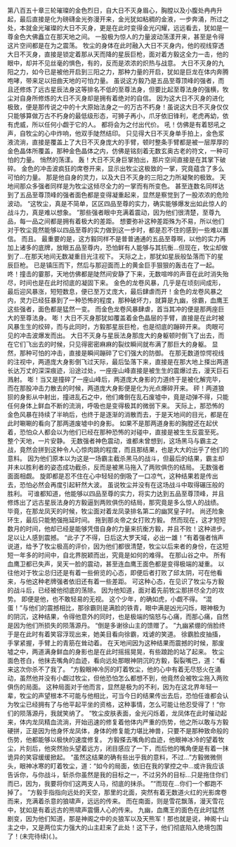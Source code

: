 第八百五十章三轮璀璨的金色烈日，自大日不灭身眉心，胸膛以及小腹处冉冉升起，最后直接是化为磅礴金光弥漫开来，金光犹如粘稠的金液，一步奔涌，所过之处，本就金光璀璨的大日不灭身，更是在此时变得金光闪耀，远远看去，犹如是一尊金色大佛矗立在那天地之间。
一股极为惊人的力量波动荡漾开来，甚至是令得这片空间都是在为之震荡。
牧尘的身体在此时融入大日不灭身内，他的视线穿透大日不灭身，直接是锁定着那从天而降的星辰巨枪，面对着方毅这全力一击，他的眼中，却并不见丝毫的惧色，有的，反而是浓浓的炽热与战意。
大日不灭身的九阳之力，如今已是被他开启到三阳之力，那种力量的开启，犹如是巨龙在体内奔腾咆哮，带来足以扭曲天地的可怕力量。
虽说这方毅乃是五品至尊顶峰的强者，而且还修炼了远古星辰法身这等排名不低的至尊法身，但要比起至尊法身的强横，牧尘对自身所修炼的大日不灭身却是拥有着绝对的自信。
因为这大日不灭身的进化极致，便是那传说之中的十大原始法身之一的万古不朽身！虽说这大日不灭身仅仅只能够算做万古不朽身的最低级形态，可狮子再小，爪牙依旧锋利，老虎再幼，依有虎威，所以任何小觑于它的人。
都将会为之付出代价。
吼！仿佛是有着怒吼之声，自牧尘的心中炸响，他双手陡然结印。
只见得大日不灭身单手拍上，金色浆液流淌，直接是覆盖上了大日不灭身庞大的手臂，顿时整条手臂都是被一层厚厚的金色晶体所覆盖，那种金色晶体之内，仿佛是铭刻着无数玄奥古老的符文，一种可怕的力量。
悄然的荡漾。
轰！大日不灭身巨掌拍出，那片空间直接是在其掌下破碎。
金色的冲击波疯狂的席卷开来，显示出牧尘这极致的一掌，究竟蕴含了多么可怕的力量。
那是他自身的灵力，以及大日不灭身的三阳之力所凝聚的极致。
天地间那众多强者同样是为牧尘这倾尽全力的一掌而有所变色。
甚至连数名同样达到了五品至尊顶峰的强者面色都是变得凝重起来，显然是察觉到了一股浓浓的危险波动。
“这牧尘，真是不简单，区区四品至尊的实力，确实能够爆发出如此惊人的战斗力，真是难以想象。
”那些强者眼中充满着震动，因为他们很清楚，至尊九品，每一品之间都是拥有着极大的差距。
想要弥补这种差距殊为不易，所以他们对于牧尘竟然能够以四品至尊的实力做到这一步时，都是忍不住的感到一些难以置信。
而且。
最重要的是，这方毅同样不是普普通通的五品至尊啊，以他的实力再加上诸多的底牌，放眼五品至尊内，恐怕鲜有人能够与其抗衡…但现在，牧尘却做到了…在那天地间无数凝重目光注视下。
天际之上，那犹如星辰般坠落而下的星辰巨枪。
已是镇压而下，然后与那迎面而上的黄金巨手狠狠的轰击在了一起。
咚！撞击的霎那，天地仿佛都是陡然间安静了下来，无数喧哗的声音在此时消失殆尽，时间也是在此时彻底的凝固下来。
金色的龙卷风暴，几乎是在顷刻间成形，最后迎风暴涨，短短数息，便已至万丈庞大，最后肆虐而开！金色的龙卷风暴之内，灵力已经狂暴到了一种恐怖的程度，那种破坏力，就算是九幽，徐霸，血鹰王这些强者，面色都是猛然一变。
而金色龙卷风暴肆虐，首当其冲的便是那两座巨大的至尊法身。
嘭！大日不灭身那犹如覆盖着金色晶层的手臂，直接是在此时被风暴生生的绞碎，而与此同时，方毅那星辰巨枪，也是彻底的蹦碎开来。
肉眼可见的冲击波爆发而出。
大日不灭身与星辰法身那庞大的身躯顿时倒飞了出去，而在它们飞出去的时候，只见得密密麻麻的裂纹瞬间就布满了那巨大的身躯。
显然，那种可怕的冲击，直接是瞬间蹦碎了它们强大的防御。
在那无数道惊愕视线的注视中，两道庞大身影倒飞过天际，最后坠落下来，直接是在那大地上搽出两道长达万丈的深深痕迹，沿途过处，一座座山峰直接是被生生的震爆过去，漫天巨石溅射。
嘭！当又是撞碎了一座山峰后，两道庞大身影的力道终于是被化解完毕，而在那股冲击力散去的时候，两道庞大身影便是化为光点爆碎开来。
砰！两道狼狈的身影从中射出，撞进乱石之中，他们瘫倒在乱石废墟中，竟是动弹不得，只能任何身体上鲜血不断的流淌，呼吸也是变得极其的微弱下来。
天际上，那恐怖的金色风暴在持续了半晌后，也终于是逐渐的消散而去，于是天地间的目光，都是在此时唰唰的看向了那两道废墟中的身影。
如果不是那两道身影的胸膛还在起伏着，恐怕众人都会以为他们已经在那种恐怖的对碰中，直接是被生生反震至死。
整个天地，一片安静。
无数强者神色震动，谁都未曾想到，这场黑马与霸主之战，竟然会拼到这种令人心惊肉跳的程度，而且那结果，也是大大的出乎了他们的意料。
因为他们原本以为这是一场霸主截杀黑马的战斗，但最后的结果，霸主却并未以胜利者的姿态成功截杀，反而是被黑马拖入了两败俱伤的结局。
无数强者面面相觑。
旋即都是忍不住在心中轻轻的倒吸了一口凉气，这种结果若是传出去，恐怕必然会再度引起轩然大波。
虽说牧尘并没有在这场战斗中取得碾压般的胜利。
可谁都知道，他能够以四品至尊的实力，将实力达到五品至尊顶峰，并且修炼出了远古星辰法身的方毅逼到两败俱伤的结局，那究竟是多么惊人的战绩。
毕竟，在那龙凤天的时候，牧尘面对着龙凤录排名第二的幽冥皇子时。
尚还险象环生，最后只能勉强拖延时间。
拖到那炎帝之女打败方毅。
然而现在，这才短短数月的时间，他却已经是能够凭借自身的力量来抗衡方毅，并且不败！这种进步。
足以让人感到震撼。
“此子了不得，日后这大罗天域，必出一雄！”有着强者悄声说道，给予了牧尘极高的评价，因为他们都很清楚，牧尘以后来者的身份，在这短短一年多的时间中，自北界脱颖而出，究竟是如何的难得。
在那山谷之中。
所有血鹰卫都已失声，吴天一脸的震动，甚至连血鹰王面色都是变得极端的凝重。
以往他对于牧尘总归还是有着一些俯览的心态，即便后者打败了邱太阴，可在他看来，与他这种老牌强者依旧还有着一些差距。
可这种心态，在见识了牧尘与方毅的战斗后，已经被他彻底的荡除。
因为他知道，面对着先前牧尘那拼尽全力的攻势。
即便是他，也不敢轻易的无视。
这个少年，的确如虎，小觑不得。
“混蛋！”与他们的震撼相比，那徐霸则是满脸的铁青，眼中满是凶光闪烁，眼神极为的阴沉，这种结果，令得他意外的同时，也是极端的恼怒与心痛，而那心痛，自然是因为他们所损失的陨落源丹。
“倒是多谢徐山主的馈赠了。
”九幽紧绷的俏脸终于是在此时有着笑容浮现出来，她美目看向徐霸，戏谑的笑道。
徐霸脸皮抽搐，手掌紧握，手臂上的青筋在耸动着。
在天地间因为这种结果而震撼的时候，那废墟之中，两道满身鲜血的身影也是在此时摇摇晃晃，有些踉跄的站了起来。
牧尘面色苍白，他抹去嘴角的血迹，看向远处那眼神阴沉的方毅，裂裂嘴巴，道：“看来这次你杀不了我了。
”方毅眼神冷厉的盯着牧尘，他的心中有着无尽怒火在涌动，虽然他并没有小觑过牧尘，但他恐怕怎么都想不到，他竟然会被牧尘拖入两败俱伤的局面。
这种局面对于他而言，显然是极为的不利，因为在这北界年轻一辈，牧尘的声望根本不可能与他相比，可当今日的结果传出去后，恐怕任谁都会认为牧尘已经拥有了与他平起平坐的资格，这种事情，怎么可能让他忍受得了！“你们的陨落源丹，我就笑纳了。
”牧尘皮肤表面，金光闪烁着，龙凤体在此时催动起来，体内龙凤精血流淌，开始迅速的修复着他体内严重的伤势，他之所以敢与方毅硬拼，正是因为他身怀龙凤体，身体的修复能力堪比神兽，只要不是那种致命般的伤势，他都能够以极快的速度修复。
方毅搽去嘴角的血迹，他眼神冰冷的望着牧尘，片刻后，他突然抬头望着远方，闭目感应了一下，而后他的嘴角便是有着一抹诡异的笑容缓缓掀起。
“虽然这结果的确有些出乎我的意料，不过…”方毅微微侧头，眼神冰寒的盯着牧尘，道：“如今的局面，依旧在我的掌控之中…或许我应该告诉你，与你战斗，斩杀你虽然是我的目标之一，不过另外的目标…只是拖住你们而已，因为，我要将你们这两支人马，彻底的抹杀。
”“而现在…你们一个都跑不掉了。
”方毅手指指向远处的天空，那里的北面，突然有着无数道火红的光影席卷而来，充满着杀意的狼啸声，远远的传来。
而在南面，则是雪花飘落，漫天雪花中，犹如是有着远古的熊啸声震慑人心的传来。
九幽，血鹰王的面色在此时猛然剧变，因为他们知道，那是神阁之中的炎狼军以及天熊军！那也就是说，神阁十山主之中，又是两位实力强大的山主赶来了此处！这下子，他们彻底陷入绝境包围了！(未完待续)(.)。

